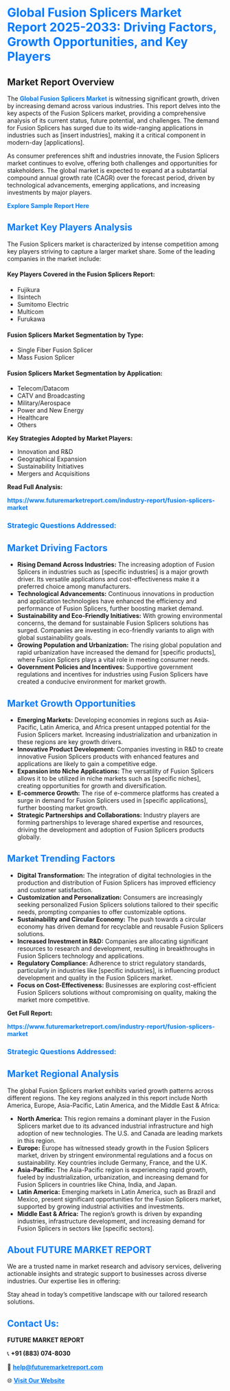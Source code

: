 <h1 style="color: #007BFF;">Global Fusion Splicers Market Report 2025-2033: Driving Factors, Growth Opportunities, and Key Players</h1>

<section id="overview">
<h2>Market Report Overview</h2>
<p>The <a href="https://www.futuremarketreport.com/industry-report/fusion-splicers-market" style="color: #007BFF; text-decoration: none;"><strong>Global Fusion Splicers Market</strong></a> is witnessing significant growth, driven by increasing demand across various industries. This report delves into the key aspects of the Fusion Splicers market, providing a comprehensive analysis of its current status, future potential, and challenges. The demand for Fusion Splicers has surged due to its wide-ranging applications in industries such as [insert industries], making it a critical component in modern-day [applications].</p>
<p>As consumer preferences shift and industries innovate, the Fusion Splicers market continues to evolve, offering both challenges and opportunities for stakeholders. The global market is expected to expand at a substantial compound annual growth rate (CAGR) over the forecast period, driven by technological advancements, emerging applications, and increasing investments by major players.</p>
</section>

<section id="overview">
<p><a href="https://www.futuremarketreport.com/request-sample/reportId=115509" style="color: #007BFF; text-decoration: none;"><strong>Explore Sample Report Here</strong></a></p>
</section>

<section id="key-players">
<h2 style="color: #007BFF;">Market Key Players Analysis</h2>
<p>The Fusion Splicers market is characterized by intense competition among key players striving to capture a larger market share. Some of the leading companies in the market include:</p>
<h4>Key Players Covered in the Fusion Splicers Report:</h4>
<ul><li>Fujikura</li><li>Ilsintech</li><li>Sumitomo Electric</li><li>Multicom</li><li>Furukawa</li></ul>
<h4>Fusion Splicers Market Segmentation by Type:</h4>
<ul><li>Single Fiber Fusion Splicer</li><li>Mass Fusion Splicer</li></ul>

<h4>Fusion Splicers Market Segmentation by Application:</h4>
<ul><li>Telecom/Datacom</li><li>CATV and Broadcasting</li><li>Military/Aerospace</li><li>Power and New Energy</li><li>Healthcare</li><li>Others</li></ul>
<p><strong>Key Strategies Adopted by Market Players:</strong></p>
<ul>
<li>Innovation and R&D</li>
<li>Geographical Expansion</li>
<li>Sustainability Initiatives</li>
<li>Mergers and Acquisitions</li>
</ul>
</section>

<section>
<p><strong>Read Full Analysis: </strong></p><a href="https://www.futuremarketreport.com/industry-report/fusion-splicers-market" style="color: #007BFF; text-decoration: none;"><strong>https://www.futuremarketreport.com/industry-report/fusion-splicers-market</strong></a>
<h3 style="color: #007BFF;">Strategic Questions Addressed:</h3>
</section>

<section id="driving-factors">
<h2 style="color: #007BFF;">Market Driving Factors</h2>
<ul>
<li><strong>Rising Demand Across Industries:</strong> The increasing adoption of Fusion Splicers in industries such as [specific industries] is a major growth driver. Its versatile applications and cost-effectiveness make it a preferred choice among manufacturers.</li>
<li><strong>Technological Advancements:</strong> Continuous innovations in production and application technologies have enhanced the efficiency and performance of Fusion Splicers, further boosting market demand.</li>
<li><strong>Sustainability and Eco-Friendly Initiatives:</strong> With growing environmental concerns, the demand for sustainable Fusion Splicers solutions has surged. Companies are investing in eco-friendly variants to align with global sustainability goals.</li>
<li><strong>Growing Population and Urbanization:</strong> The rising global population and rapid urbanization have increased the demand for [specific products], where Fusion Splicers plays a vital role in meeting consumer needs.</li>
<li><strong>Government Policies and Incentives:</strong> Supportive government regulations and incentives for industries using Fusion Splicers have created a conducive environment for market growth.</li>
</ul>
</section>

<section id="growth-opportunities">
<h2 style="color: #007BFF;">Market Growth Opportunities</h2>
<ul>
<li><strong>Emerging Markets:</strong> Developing economies in regions such as Asia-Pacific, Latin America, and Africa present untapped potential for the Fusion Splicers market. Increasing industrialization and urbanization in these regions are key growth drivers.</li>
<li><strong>Innovative Product Development:</strong> Companies investing in R&D to create innovative Fusion Splicers products with enhanced features and applications are likely to gain a competitive edge.</li>
<li><strong>Expansion into Niche Applications:</strong> The versatility of Fusion Splicers allows it to be utilized in niche markets such as [specific niches], creating opportunities for growth and diversification.</li>
<li><strong>E-commerce Growth:</strong> The rise of e-commerce platforms has created a surge in demand for Fusion Splicers used in [specific applications], further boosting market growth.</li>
<li><strong>Strategic Partnerships and Collaborations:</strong> Industry players are forming partnerships to leverage shared expertise and resources, driving the development and adoption of Fusion Splicers products globally.</li>
</ul>
</section>

<section id="trending-factors">
<h2 style="color: #007BFF;">Market Trending Factors</h2>
<ul>
<li><strong>Digital Transformation:</strong> The integration of digital technologies in the production and distribution of Fusion Splicers has improved efficiency and customer satisfaction.</li>
<li><strong>Customization and Personalization:</strong> Consumers are increasingly seeking personalized Fusion Splicers solutions tailored to their specific needs, prompting companies to offer customizable options.</li>
<li><strong>Sustainability and Circular Economy:</strong> The push towards a circular economy has driven demand for recyclable and reusable Fusion Splicers solutions.</li>
<li><strong>Increased Investment in R&D:</strong> Companies are allocating significant resources to research and development, resulting in breakthroughs in Fusion Splicers technology and applications.</li>
<li><strong>Regulatory Compliance:</strong> Adherence to strict regulatory standards, particularly in industries like [specific industries], is influencing product development and quality in the Fusion Splicers market.</li>
<li><strong>Focus on Cost-Effectiveness:</strong> Businesses are exploring cost-efficient Fusion Splicers solutions without compromising on quality, making the market more competitive.</li>
</ul>
</section>

<section>
<p><strong>Get Full Report: </strong></p><a href="https://www.futuremarketreport.com/industry-report/fusion-splicers-market" style="color: #007BFF; text-decoration: none;"><strong>https://www.futuremarketreport.com/industry-report/fusion-splicers-market</strong></a>
<h3 style="color: #007BFF;">Strategic Questions Addressed:</h3>
</section>


<section id="regional-analysis">
<h2 style="color: #007BFF;">Market Regional Analysis</h2>
<p>The global Fusion Splicers market exhibits varied growth patterns across different regions. The key regions analyzed in this report include North America, Europe, Asia-Pacific, Latin America, and the Middle East & Africa:</p>
<ul>
<li><strong>North America:</strong> This region remains a dominant player in the Fusion Splicers market due to its advanced industrial infrastructure and high adoption of new technologies. The U.S. and Canada are leading markets in this region.</li>
<li><strong>Europe:</strong> Europe has witnessed steady growth in the Fusion Splicers market, driven by stringent environmental regulations and a focus on sustainability. Key countries include Germany, France, and the U.K.</li>
<li><strong>Asia-Pacific:</strong> The Asia-Pacific region is experiencing rapid growth, fueled by industrialization, urbanization, and increasing demand for Fusion Splicers in countries like China, India, and Japan.</li>
<li><strong>Latin America:</strong> Emerging markets in Latin America, such as Brazil and Mexico, present significant opportunities for the Fusion Splicers market, supported by growing industrial activities and investments.</li>
<li><strong>Middle East & Africa:</strong> The region’s growth is driven by expanding industries, infrastructure development, and increasing demand for Fusion Splicers in sectors like [specific sectors].</li>
</ul>
</section>

<footer>
<h2 style="color: #007BFF;">About FUTURE MARKET REPORT</h2>
<p>We are a trusted name in market research and advisory services, delivering actionable insights and strategic support to businesses across diverse industries. Our expertise lies in offering:</p>

<p>Stay ahead in today’s competitive landscape with our tailored research solutions.</p>

<h2 style="color: #007BFF;">Contact Us:</h2>
<p><strong>FUTURE MARKET REPORT</strong></p>
<p>📞 <strong>+91 (883) 074-8030</strong></p>
<p>📧 <strong><a href="mailto:help@futuremarketreport.com" style="color: #007BFF;">help@futuremarketreport.com</a></strong></p>
<p>🌐 <strong><a href="https://www.futuremarketreport.com/" style="color: #007BFF;">Visit Our Website</a></strong></p>
</footer>